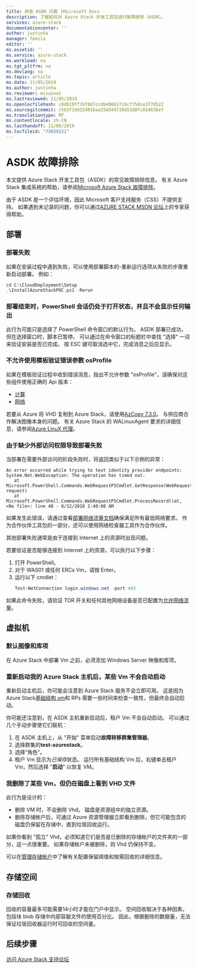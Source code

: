 ```yaml
---
title: 排查 ASDK 问题 |Microsoft Docs
description: 了解如何对 Azure Stack 开发工具包进行故障排除（ASDK）。
services: azure-stack
documentationcenter: ''
author: justinha
manager: femila
editor: ''
ms.assetid: ''
ms.service: azure-stack
ms.workload: na
ms.tgt_pltfrm: na
ms.devlang: na
ms.topic: article
ms.date: 11/05/2019
ms.author: justinha
ms.reviewer: misainat
ms.lastreviewed: 11/05/2019
ms.openlocfilehash: c8db19ff7bf8d7ccdb406617cbcf75dce3770522
ms.sourcegitcommit: c583f19d15d81baa25dd49738d53d8fc01463bef
ms.translationtype: MT
ms.contentlocale: zh-CN
ms.lasthandoff: 11/06/2019
ms.locfileid: "73659221"
---
```

# <a name="troubleshoot-the-asdk"></a>ASDK 故障排除
本文提供 Azure Stack 开发工具包（ASDK）的常见故障排除信息。 有关 Azure Stack 集成系统的帮助，请参阅[Microsoft Azure Stack 故障排除](../operator/azure-stack-troubleshooting.md)。 

由于 ASDK 是一个评估环境，因此 Microsoft 客户支持服务（CSS）不提供支持。 如果遇到未记录的问题，你可以通过[AZURE STACK MSDN 论坛](https://social.msdn.microsoft.com/Forums/azure/home?forum=azurestack)上的专家获得帮助。 


## <a name="deployment"></a>部署
### <a name="deployment-failure"></a>部署失败
如果在安装过程中遇到失败，可以使用部署脚本的-重新运行选项从失败的步骤重新启动部署。 例如：

  ```powershell
  cd C:\CloudDeployment\Setup
  .\InstallAzureStackPOC.ps1 -Rerun
  ```

### <a name="at-the-end-of-the-deployment-the-powershell-session-is-still-open-and-doesnt-show-any-output"></a>部署结束时，PowerShell 会话仍处于打开状态，并且不会显示任何输出
此行为可能只是选择了 PowerShell 命令窗口的默认行为。 ASDK 部署已成功，但在选择窗口时，脚本已暂停。 可以通过在命令窗口的标题栏中查找 "选择" 一词来验证安装是否已完成。 按 ESC 键可取消选中它，完成消息之后应显示。

### <a name="template-validation-error-parameter-osprofile-is-not-allowed"></a>不允许使用模板验证错误参数 osProfile

如果在模板验证过程中收到错误消息，指出不允许参数 "osProfile"，请确保对这些组件使用正确的 Api 版本：

- [计算](https://docs.microsoft.com/azure-stack/user/azure-stack-profiles-azure-resource-manager-versions#microsoftcompute)
- [网络](https://docs.microsoft.com/azure-stack/user/azure-stack-profiles-azure-resource-manager-versions#microsoftnetwork)

若要从 Azure 将 VHD 复制到 Azure Stack，请使用[AzCopy 7.3.0](https://docs.microsoft.com/azure-stack/user/azure-stack-storage-transfer#download-and-install-azcopy)。 与供应商合作解决图像本身的问题。 有关 Azure Stack 的 WALinuxAgent 要求的详细信息，请参阅[Azure LinuX 代理](../operator/azure-stack-linux.md#azure-linux-agent)。

### <a name="deployment-fails-due-to-lack-of-external-access"></a>由于缺少外部访问权限导致部署失败
当部署在需要外部访问的阶段失败时，将返回类似于以下示例的异常：

```
An error occurred while trying to test identity provider endpoints: System.Net.WebException: The operation has timed out.
   at Microsoft.PowerShell.Commands.WebRequestPSCmdlet.GetResponse(WebRequest request)
   at Microsoft.PowerShell.Commands.WebRequestPSCmdlet.ProcessRecord()at, <No file>: line 48 - 8/12/2018 2:40:08 AM
```
如果发生此错误，请通过查看[部署网络流量文档](../operator/deployment-networking.md)确保满足所有最低网络要求。 作为合作伙伴工具包的一部分，还可以使用网络检查器工具作为合作伙伴。

其他部署失败通常是由于连接到 Internet 上的资源时出现问题。

若要验证是否能够连接到 Internet 上的资源，可以执行以下步骤：

1. 打开 PowerShell。
2. 对于 WAS01 或任何 ERCs Vm，请按 Enter。
3. 运行以下 cmdlet： 
   ```powershell
   Test-NetConnection login.windows.net -port 443
   ```

如果此命令失败，请验证 TOR 开关和任何其他网络设备是否已配置为[允许网络流量](../operator/azure-stack-network.md)。


## <a name="virtual-machines"></a>虚拟机
### <a name="default-image-and-gallery-item"></a>默认图像和库项
在 Azure Stack 中部署 Vm 之前，必须添加 Windows Server 映像和库项。

### <a name="after-restarting-my-azure-stack-host-some-vms-dont-automatically-start"></a>重新启动我的 Azure Stack 主机后，某些 Vm 不会自动启动
重新启动主机后，你可能会注意到 Azure Stack 服务不会立即可用。 这是因为 Azure Stack[基础结构 vm](asdk-architecture.md#virtual-machine-roles)和 RPs 需要一些时间来检查一致性，但最终会自动启动。

你可能还注意到，在 ASDK 主机重新启动后，租户 Vm 不会自动启动。 可以通过几个手动步骤使它们联机：

1.  在 ASDK 主机上，从 "开始" 菜单启动**故障转移群集管理器**。
2.  选择群集的**test-azurestack**。
3.  选择“角色”。
4.  租户 Vm 显示为*已保存*状态。 运行所有基础结构 Vm 后，右键单击租户 Vm，然后选择 "**启动**" 以恢复 VM。

### <a name="ive-deleted-some-vms-but-still-see-the-vhd-files-on-disk"></a>我删除了某些 Vm，但仍在磁盘上看到 VHD 文件 
此行为是设计的：

* 删除 VM 时，不会删除 Vhd。 磁盘是资源组中的独立资源。
* 删除存储帐户后，可通过 Azure 资源管理器立即看到删除，但它可能包含的磁盘仍保留在存储中，直到垃圾回收运行。

如果你看到 "孤立" Vhd，必须知道它们是否是已删除的存储帐户的文件夹的一部分，这一点很重要。 如果存储帐户未被删除，则 Vhd 仍保持不变。

可以在[管理存储帐户](../operator/azure-stack-manage-storage-accounts.md)中了解有关配置保留阈值和按需回收的详细信息。

## <a name="storage"></a>存储空间
### <a name="storage-reclamation"></a>存储回收
回收的容量最多可能需要14小时才能在门户中显示。 空间回收取决于各种因素，包括块 blob 存储中内部容器文件的使用百分比。 因此，根据删除的数据量，无法保证垃圾回收器运行时可回收的空间量。

## <a name="next-steps"></a>后续步骤
[访问 Azure Stack 支持论坛](https://social.msdn.microsoft.com/Forums/azure/home?forum=azurestack)
